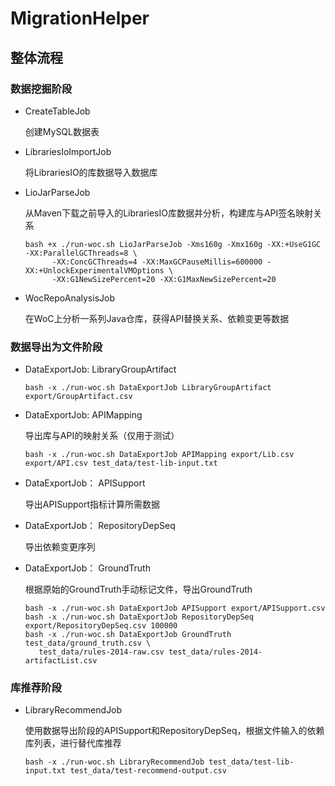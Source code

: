# MigrationHelper

## 整体流程

### 数据挖掘阶段

- CreateTableJob

  创建MySQL数据表

- LibrariesIoImportJob

  将LibrariesIO的库数据导入数据库

- LioJarParseJob

  从Maven下载之前导入的LibrariesIO库数据并分析，构建库与API签名映射关系

  ```shell script
  bash +x ./run-woc.sh LioJarParseJob -Xms160g -Xmx160g -XX:+UseG1GC -XX:ParallelGCThreads=8 \
        -XX:ConcGCThreads=4 -XX:MaxGCPauseMillis=600000 -XX:+UnlockExperimentalVMOptions \
        -XX:G1NewSizePercent=20 -XX:G1MaxNewSizePercent=20
  ```

- WocRepoAnalysisJob

  在WoC上分析一系列Java仓库，获得API替换关系、依赖变更等数据

### 数据导出为文件阶段

- DataExportJob: LibraryGroupArtifact
  
  ```shell script
  bash -x ./run-woc.sh DataExportJob LibraryGroupArtifact export/GroupArtifact.csv
  ```

- DataExportJob: APIMapping

  导出库与API的映射关系（仅用于测试）
  
  ```shell script
  bash -x ./run-woc.sh DataExportJob APIMapping export/Lib.csv export/API.csv test_data/test-lib-input.txt
  ```

- DataExportJob： APISupport

  导出APISupport指标计算所需数据

- DataExportJob： RepositoryDepSeq

  导出依赖变更序列

- DataExportJob： GroundTruth

  根据原始的GroundTruth手动标记文件，导出GroundTruth
  
  ```shell script
  bash -x ./run-woc.sh DataExportJob APISupport export/APISupport.csv
  bash -x ./run-woc.sh DataExportJob RepositoryDepSeq export/RepositoryDepSeq.csv 100000
  bash -x ./run-woc.sh DataExportJob GroundTruth test_data/ground_truth.csv \
     test_data/rules-2014-raw.csv test_data/rules-2014-artifactList.csv
  ```

### 库推荐阶段

- LibraryRecommendJob

  使用数据导出阶段的APISupport和RepositoryDepSeq，根据文件输入的依赖库列表，进行替代库推荐
  
  ```shell script
  bash -x ./run-woc.sh LibraryRecommendJob test_data/test-lib-input.txt test_data/test-recommend-output.csv
  ```

